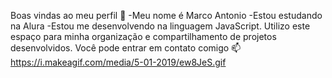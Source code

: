 Boas vindas ao meu perfil 🤙 
-Meu nome é Marco Antonio 
-Estou estudando na Alura
-Estou me desenvolvendo na linguagem JavaScript.
Utilizo este espaço para minha organização e compartilhamento de projetos desenvolvidos.
Você pode entrar em contato comigo 📫
https://i.makeagif.com/media/5-01-2019/ew8JeS.gif
